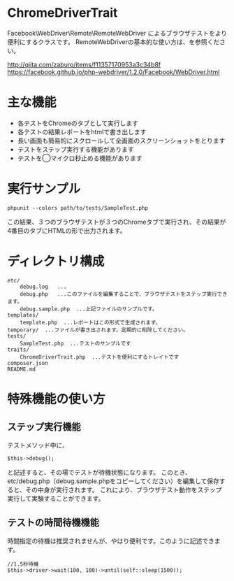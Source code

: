 # ChromeDriverTrait

Facebook\WebDriver\Remote\RemoteWebDriver
によるブラウザテストをより便利にするクラスです。
RemoteWebDriverの基本的な使い方は、を参照ください。

http://qiita.com/zaburo/items/f11357170953a3c34b8f  
https://facebook.github.io/php-webdriver/1.2.0/Facebook/WebDriver.html

# 主な機能

- 各テストをChromeのタブとして実行します
- 各テストの結果レポートをhtmlで書き出します
- 長い画面も簡易的にスクロールして全画面のスクリーンショットをとります
- テストをステップ実行する機能があります
- テストを◯マイクロ秒止める機能があります


# 実行サンプル

```
phpunit --colors path/to/tests/SampleTest.php
```

この結果、３つのブラウザテストが３つのChromeタブで実行され、その結果が4番目のタブにHTMLの形で出力されます。



# ディレクトリ構成

```
etc/  
    debug.log   ...    
    debug.php   ...このファイルを編集することで、ブラウザテストをステップ実行できます。
    debug.sample.php  ...上記ファイルのサンプルです。
templates/  
    template.php  ...レポートはこの形式で生成されます。
temporary/  ...ファイルが書き出されます。定期的に削除してください。
tests/  
    SampleTest.php  ...テストのサンプルです
traits/  
    ChromeDriverTrait.php  ...テストを便利にするトレイトです
composer.json  
README.md  
```

# 特殊機能の使い方

## ステップ実行機能

テストメソッド中に、

```
$this->debug();
```

と記述すると、その場でテストが待機状態になります。
このとき、etc/debug.php（debug.sample.phpをコピーしてください）を編集して保存すると、その中身が実行されます。
これにより、ブラウザテスト動作をステップ実行して実験することができます。

## テストの時間待機機能

時間指定の待機は推奨されませんが、やはり便利です。このように記述できます。

```
//1.5秒待機
$this->driver->wait(100, 100)->until(self::sleep(1500));
```



